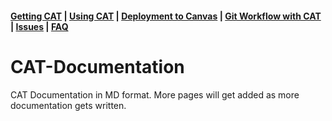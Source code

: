 #### [Getting CAT](getting-started.md) | [Using CAT](using-cat.md) | [Deployment to Canvas](deployments.md) | [Git Workflow with CAT](git-workflow.md) | [Issues](cat-issues.md) | [FAQ](faq.md)

# CAT-Documentation

CAT Documentation in MD format. More pages will get added as more documentation gets written. 